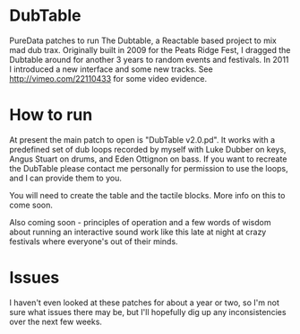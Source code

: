DubTable
========

PureData patches to run The Dubtable, a Reactable based project to mix mad dub trax. Originally built in 2009 for the Peats Ridge Fest, I dragged the Dubtable around for another 3 years to random events and festivals. In 2011 I introduced a new interface and some new tracks. See http://vimeo.com/22110433 for some video evidence.

How to run
==========

At present the main patch to open is "DubTable v2.0.pd". It works with a predefined set of dub loops recorded by myself with Luke Dubber on keys, Angus Stuart on drums, and Eden Ottignon on bass. If you want to recreate the DubTable please contact me personally for permission to use the loops, and I can provide them to you.

You will need to create the table and the tactile blocks. More info on this to come soon.

Also coming soon - principles of operation and a few words of wisdom about running an interactive sound work like this late at night at crazy festivals where everyone's out of their minds.

Issues
======

I haven't even looked at these patches for about a year or two, so I'm not sure what issues there may be, but I'll hopefully dig up any inconsistencies over the next few weeks. 
